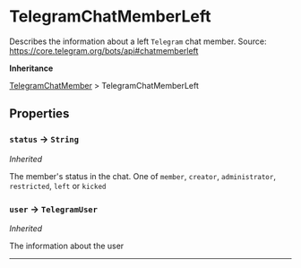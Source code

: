 # TelegramChatMemberLeft

Describes the information about a left `Telegram` chat member.
Source: https://core.telegram.org/bots/api#chatmemberleft

**Inheritance**

[TelegramChatMember](/types/Classes/TelegramChatMember.md)
&gt;
TelegramChatMemberLeft

## Properties

### `status` → `String`

_Inherited_

The member's status in the chat. One of `member`, `creator`, `administrator`, `restricted`, `left` or `kicked`

### `user` → `TelegramUser`

_Inherited_

The information about the user

---
